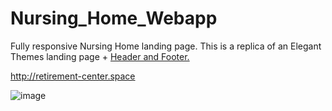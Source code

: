 # Nursing_Home_Webapp
Fully responsive Nursing Home landing page. This is a replica of an Elegant Themes landing page + <a href="https://bit.ly/3NhLHDc">Header and Footer.</a>

http://retirement-center.space

![image](https://user-images.githubusercontent.com/83336214/168426847-0b1c8b8d-951e-4600-a3a7-4586af389d1a.png)

